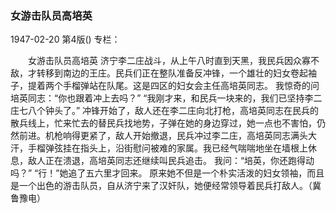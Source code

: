### 女游击队员高培英

1947-02-20
第4版()
专栏：

　　女游击队员高培英
    济宁李二庄战斗，从上午八时直到天黑，我民兵因众寡不敌，才转移到南边的王庄。民兵们正在整队准备反冲锋，一个雄壮的妇女卷起袖子，提着两个手榴弹站在队尾。这是四区的妇女会主任高培英同志。
    我惊奇的问培英同志：“你也跟着冲上去吗？”
    “我刚才来，和民兵一块来的，我们已坚持李二庄七八个钟头了。”
    冲锋开始了，敌人还在李二庄向北打枪，高培英同志在民兵的散兵线上，忙来忙去的替民兵找地势，子弹在她的身边穿过，她一点也不害怕，仍然前进。机枪响得更紧了，敌人开始撤退，民兵冲过李二庄，高培英同志满头大汗，手榴弹弦挂在指头上，沿街慰问被难的家属。我已经气喘喘地坐在墙根上休息，敌人正在溃退，高培英同志还继续叫民兵追击。
    我问：“培英，你还跑得动吗？”
    “行！”她追了五六里才回来。
    原来她不但是一个朴实活泼的妇女领袖，而且是一个出色的游击队员，自从济宁来了汉奸队，她便经常领导着民兵打敌人。（冀鲁豫电）
